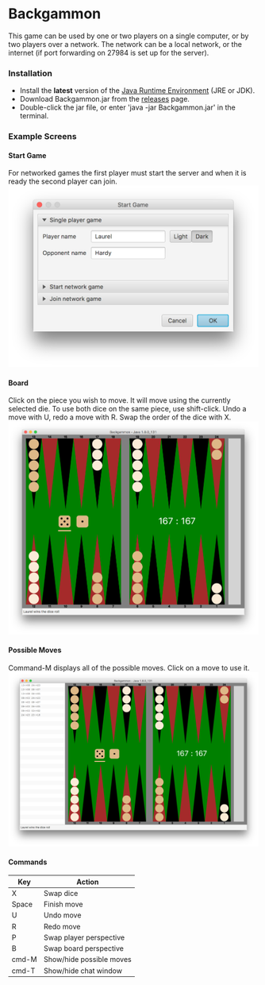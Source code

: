 # Backgammon
This game can be used by one or two players on a single computer, or by two players over a network. The network can be a local network, or the internet (if port forwarding on 27984 is set up for the server).

### Installation
* Install the **latest** version of the [Java Runtime Environment](http://www.oracle.com/technetwork/java/javase/downloads/index.html) (JRE or JDK).
* Download Backgammon.jar from the [releases](https://github.com/dmolony/Backgammon/releases) page.
* Double-click the jar file, or enter 'java -jar Backgammon.jar' in the terminal.
### Example Screens
#### Start Game
For networked games the first player must start the server and when it is ready the second player can join.
![Select game type](resources/start.png?raw=true "Select game type")
#### Board
Click on the piece you wish to move. It will move using the currently selected die. To use both dice on the same piece, use shift-click. Undo a move with U, redo a move with R. Swap the order of the dice with X.
![Initial board](resources/board1.png?raw=true "Initial board")
#### Possible Moves
Command-M displays all of the possible moves. Click on a move to use it.
![Board with moves](resources/board2.png?raw=true "Board with moves")
#### Commands
|Key             |Action                                 |
|----------------|---------------------------------------|
|X               | Swap dice                             |
|Space           | Finish move                           |
|U               | Undo move                             |
|R               | Redo move                             |
|P               | Swap player perspective               |
|B               | Swap board perspective                |
|cmd-M           | Show/hide possible moves              |
|cmd-T           | Show/hide chat window                 |
